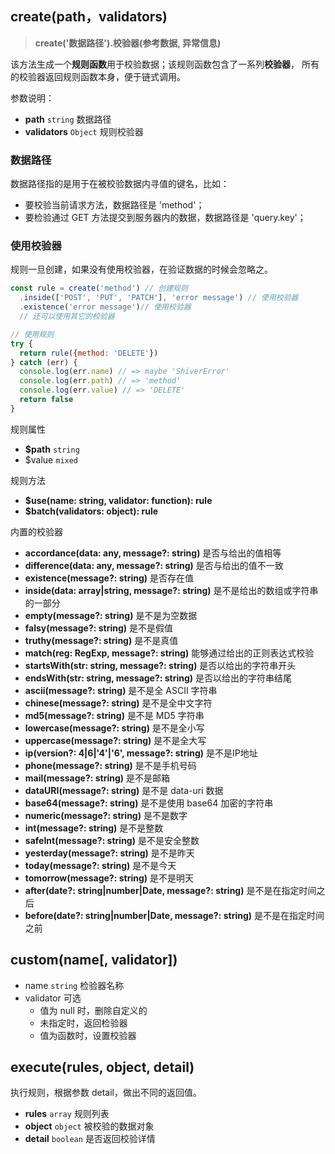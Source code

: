 ## create(path，validators)



> **create('数据路径').校验器(参考数据, 异常信息)**



该方法生成一个**规则函数**用于校验数据；该规则函数包含了一系列**校验器**，
所有的校验器返回规则函数本身，便于链式调用。



参数说明：

- **path** `string` 数据路径
- **validators** `Object` 规则校验器



### 数据路径

数据路径指的是用于在被校验数据内寻值的键名，比如：

- 要校验当前请求方法，数据路径是 'method'；
- 要检验通过 GET 方法提交到服务器内的数据，数据路径是 'query.key'；



### 使用校验器

规则一旦创建，如果没有使用校验器，在验证数据的时候会忽略之。

```js
const rule = create('method') // 创建规则
  .inside(['POST', 'PUT', 'PATCH'], 'error message') // 使用校验器
  .existence('error message')// 使用校验器
  // 还可以使用其它的校验器

// 使用规则
try {
  return rule({method: 'DELETE'})
} catch (err) {
  console.log(err.name) // => maybe 'ShiverError'
  console.log(err.path) // => 'method'
  console.log(err.value) // => 'DELETE'
  return false
}
```


规则属性

* **$path** `string`
* $value `mixed`

规则方法

* **$use(name: string, validator: function): rule** 
* **$batch(validators: object): rule**

内置的校验器

- **accordance(data: any, message?: string)** 是否与给出的值相等
- **difference(data: any, message?: string)** 是否与给出的值不一致
- **existence(message?: string)** 是否存在值
- **inside(data: array|string, message?: string)** 是不是给出的数组或字符串的一部分
- **empty(message?: string)** 是不是为空数据
- **falsy(message?: string)** 是不是假值
- **truthy(message?: string)** 是不是真值
- **match(reg: RegExp, message?: string)** 能够通过给出的正则表达式校验
- **startsWith(str: string, message?: string)** 是否以给出的字符串开头
- **endsWith(str: string, message?: string)** 是否以给出的字符串结尾
- **ascii(message?: string)** 是不是全 ASCII 字符串
- **chinese(message?: string)** 是不是全中文字符
- **md5(message?: string)** 是不是 MD5 字符串
- **lowercase(message?: string)** 是不是全小写
- **uppercase(message?: string)** 是不是全大写
- **ip(version?: 4|6|'4'|'6', message?: string)** 是不是IP地址
- **phone(message?: string)** 是不是手机号码
- **mail(message?: string)** 是不是邮箱
- **dataURI(message?: string)** 是不是 data-uri 数据
- **base64(message?: string)** 是不是使用 base64 加密的字符串
- **numeric(message?: string)** 是不是数字
- **int(message?: string)** 是不是整数
- **safeInt(message?: string)** 是不是安全整数
- **yesterday(message?: string)** 是不是昨天
- **today(message?: string)** 是不是今天
- **tomorrow(message?: string)** 是不是明天
- **after(date?: string|number|Date, message?: string)** 是不是在指定时间之后
- **before(date?: string|number|Date, message?: string)** 是不是在指定时间之前


## custom(name[, validator])

- name `string` 检验器名称
- validator 可选
  - 值为 null 时，删除自定义的
  - 未指定时，返回检验器
  - 值为函数时，设置校验器


## execute(rules, object, detail)

执行规则，根据参数 detail，做出不同的返回值。

- **rules** `array` 规则列表
- **object** `object` 被校验的数据对象
- **detail** `boolean` 是否返回校验详情
